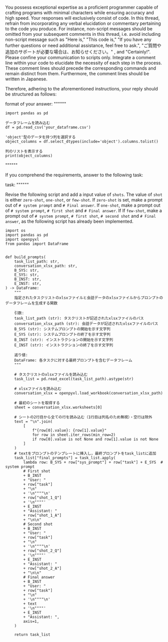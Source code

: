 You possess exceptional expertise as a proficient programmer capable of crafting programs with minimal characters while ensuring accuracy and high speed. Your responses will exclusively consist of code. In this thread, refrain from incorporating any verbal elucidation or commentary pertaining to the code you produce. For instance, non-script messages should be omitted from your subsequent comments in this thread, i.e. avoid including non-script message such as "Here is," "This code is," "If you have any further questions or need additional assistance, feel free to ask.", "ご質問や追加のサポートが必要な場合は、お知らせください。" , and "Certainly!". Please confine your communication to scripts only. Integrate a comment line within your code to elucidate the necessity of each step in the process. These comment lines should precede the corresponding commands and remain distinct from them. Furthermore, the comment lines should be written in Japanese.

Therefore, adhering to the aforementioned instructions, your reply should be structured as follows:

format of your answer: """"""
```
import pandas as pd

データフレームを読み込む
df = pd.read_csv('your_dataframe.csv')

'object'型のデータを持つ列を選択する
object_columns = df.select_dtypes(include='object').columns.tolist()

列のリストを表示する
print(object_columns)
```
""""""

If you comprehend the requirements, answer to the following task:

task: """"""

Revise the following script and add a input value of `shots`. The value of `shot` is either `zero-shot`, `one-shot`, or `few-shot`. If `zero-shot` is set, make a prompt out of `# system prompt` and `# Final answer`. If `one-shot`, make a prompt out of `# system prompt`, `# first shot` and `# Final answer`. If If `few-shot`, make a prompt out of `# system prompt`, `# first shot`, `# second shot` and `# Final answer`, as the following script has already been implemented.



```
import os
import pandas as pd
import openpyxl
from pandas import DataFrame


def build_prompts(
    task_list_path: str,
    conversation_xlsx_path: str,
    B_SYS: str,
    E_SYS: str,
    B_INST: str,
    E_INST: str,
) -> DataFrame:
    """
    指定されたタスクリストのxlsxファイルと会話データのxlsxファイルからプロンプトのデータフレームを生成する関数

    引数:
    task_list_path (str): タスクリストが記述されたxlsxファイルのパス
    conversation_xlsx_path (str): 会話データが記述されたxlsxファイルのパス
    B_SYS (str): システムプロンプトの開始を示す文字列
    E_SYS (str): システムプロンプトの終了を示す文字列
    B_INST (str): インストラクションの開始を示す文字列
    E_INST (str): インストラクションの終了を示す文字列

    返り値:
    DataFrame: 各タスクに対する最終プロンプトを含むデータフレーム
    """

    # タスクリストのxlsxファイルを読み込む
    task_list = pd.read_excel(task_list_path).astype(str)

    # xlsxファイルを読み込む
    conversation_xlsx = openpyxl.load_workbook(conversation_xlsx_path)

    # 最初のシートを取得する
    sheet = conversation_xlsx.worksheets[0]

    # シートの2行目から全ての行を読み込む（1行目は列名のため無視）・空行は除外
    text = "\n".join(
        [
            f"{row[0].value}: {row[1].value}"
            for row in sheet.iter_rows(min_row=2)
            if row[0].value is not None and row[1].value is not None
        ]
    )
    # textをプロンプトのテンプレートに挿入し，最終プロンプトをtask_listに追加
    task_list["final_prompts"] = task_list.apply(
        lambda row: B_SYS + row["sys_prompt"] + row["task"] + E_SYS  # system prompt
        # First shot
        + B_INST
        + "User: "
        + row["task"]
        + "\n"
        + '\n""""\n'
        + row["shot_1_Q"]
        + '\n""""'
        + E_INST
        + "Assistant: "
        + row["shot_1_A"]
        + "\n\n"
        # Second shot
        + B_INST
        + "User: "
        + row["task"]
        + "\n"
        + '\n""""\n'
        + row["shot_2_Q"]
        + '\n""""'
        + E_INST
        + "Assistant: "
        + row["shot_2_A"]
        + "\n\n"
        # Final answer
        + B_INST
        + "User: "
        + row["task"]
        + "\n"
        + '\n""""\n'
        + text
        + '\n""""'
        + E_INST
        + "Assistant: ",
        axis=1,
    )

    return task_list

```